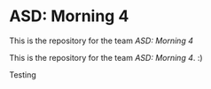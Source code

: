 # ASD: Morning 4

 
This is the repository for the team *ASD: Morning 4*

This is the repository for the team *ASD: Morning 4*. :)

Testing
